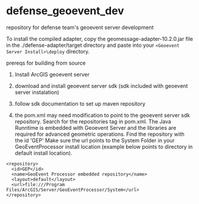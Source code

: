 defense_geoevent_dev
====================

repository for defense team's geoevent server development

To install the compiled adapter, copy the geomessage-adapter-10.2.0.jar file in the ./defense-adapter/target directory and paste into your ``<Geoevent Server Install>\deploy`` directory.

prereqs for building from source
1. Install ArcGIS geoevent server

2. download and install geoevent server sdk (sdk included with geoevent server instalation)

3. follow sdk documentation to set up maven repository

4. the pom.xml may need modification to point to the geoevent server sdk repository. Search for the repositories tag in pom.xml.  The Java Runntime is embedded with Geoevent Server and the libraries are required for advanced geometric operations.  Find the repository with the id 'GEP' Make sure the url points to the System Folder in your GeoEventProcessor install location (example below points to directory in default install location).

```
<repository> 
  <id>GEP</id>
  <name>GeoEvent Processor embedded repository</name>
  <layout>default</layout>
  <url>file:///Program Files/ArcGIS/Server/GeoEventProcessor/System</url> 
</repository>
```

